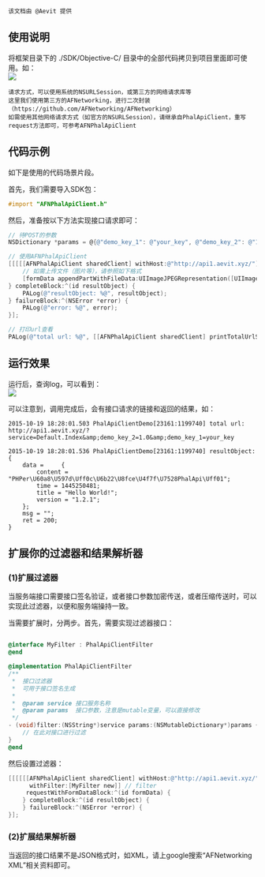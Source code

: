 
```
该文档由 @Aevit 提供
```
## 使用说明
将框架目录下的 ./SDK/Objective-C/ 目录中的全部代码拷贝到项目里面即可使用。如：  
![](http://aevit.qiniudn.com/PhalApiClient-SDK-files.jpeg)  

```
请求方式，可以使用系统的NSURLSession，或第三方的网络请求库等
这里我们使用第三方的AFNetworking，进行二次封装（https://github.com/AFNetworking/AFNetworking）
如需使用其他网络请求方式（如官方的NSURLSession），请继承自PhalApiClient，重写request方法即可，可参考AFNPhalApiClient
```  

## 代码示例
如下是使用的代码场景片段。  
  
首先，我们需要导入SDK包：
```Objective-C
#import "AFNPhalApiClient.h"
```
  
然后，准备按以下方法实现接口请求即可：  
```Objective-C
// 待POST的参数
NSDictionary *params = @{@"demo_key_1": @"your_key", @"demo_key_2": @"1.0"};

// 使用AFNPhalApiClient
[[[[[AFNPhalApiClient sharedClient] withHost:@"http://api1.aevit.xyz/"] withService:@"Default.Index"] withParams:params] requestWithFormDataBlock:^(id formData) {
	// 如需上传文件（图片等），请参照如下格式
    [formData appendPartWithFileData:UIImageJPEGRepresentation([UIImage imageNamed:@"head.JPG"], 1) name:@"file" fileName:@"image.jpg" mimeType:@"image/jpeg"];
} completeBlock:^(id resultObject) {
    PALog(@"resultObject: %@", resultObject);
} failureBlock:^(NSError *error) {
    PALog(@"error: %@", error);
}];

// 打印url查看
PALog(@"total url: %@", [[AFNPhalApiClient sharedClient] printTotalUrlStr]);
```


## 运行效果
运行后，查询log，可以看到：  
![](http://aevit.qiniudn.com/PhalApiClient-SDK-demo-result.jpg)  

  
可以注意到，调用完成后，会有接口请求的链接和返回的结果，如：  
```
2015-10-19 18:28:01.503 PhalApiClientDemo[23161:1199740] total url: http://api1.aevit.xyz/?service=Default.Index&amp;demo_key_2=1.0&amp;demo_key_1=your_key

2015-10-19 18:28:01.536 PhalApiClientDemo[23161:1199740] resultObject: {
    data =     {
        content = "PHPer\U60a8\U597d\Uff0c\U6b22\U8fce\U4f7f\U7528PhalApi\Uff01";
        time = 1445250481;
        title = "Hello World!";
        version = "1.2.1";
    };
    msg = "";
    ret = 200;
}
```

## 扩展你的过滤器和结果解析器
### (1)扩展过滤器
当服务端接口需要接口签名验证，或者接口参数加密传送，或者压缩传送时，可以实现此过滤器，以便和服务端操持一致。  
  
当需要扩展时，分两步。首先，需要实现过滤器接口：  
```Objective-C

@interface MyFilter : PhalApiClientFilter
@end

@implementation PhalApiClientFilter
/**
 *  接口过滤器
 *  可用于接口签名生成
 *
 *  @param service 接口服务名称
 *  @param params  接口参数，注意是mutable变量，可以直接修改
 */
- (void)filter:(NSString*)service params:(NSMutableDictionary*)params {
    // 在此对接口进行过滤
}
@end
```
然后设置过滤器：
```Objective-C
[[[[[[AFNPhalApiClient sharedClient] withHost:@"http://api1.aevit.xyz/"] withService:@"Default.Index"] withParams:params]
      withFilter:[MyFilter new]] // filter
     requestWithFormDataBlock:^(id formData) {
    } completeBlock:^(id resultObject) {
    } failureBlock:^(NSError *error) {
}];
```
### (2)扩展结果解析器
当返回的接口结果不是JSON格式时，如XML，请上google搜索“AFNetworking XML”相关资料即可。  
